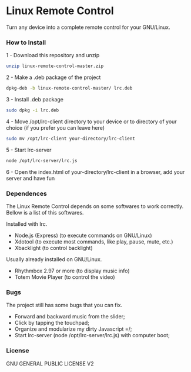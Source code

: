 # Linux Remote Control
Turn any device into a complete remote control for your GNU/Linux.

### How to Install

1 - Download this repository and unzip
```bash
unzip linux-remote-control-master.zip
```

2 - Make a .deb package of the project
```bash
dpkg-deb -b linux-remote-control-master/ lrc.deb
```

3 - Install .deb package
```bash
sudo dpkg -i lrc.deb
```

4 - Move /opt/lrc-client directory to your device or to directory of your choice (if you prefer you can leave here)
```bash
sudo mv /opt/lrc-client your-directory/lrc-client
```

5 - Start lrc-server
```bash
node /opt/lrc-server/lrc.js
```

6 - Open the index.html of your-directory/lrc-client in a browser, add your server and have fun

### Dependences

The Linux Remote Control depends on some softwares to work correctly. Bellow is a list of this softwares.

Installed with lrc.

- Node.js (Express) (to execute commands on GNU/Linux)
- Xdotool (to execute most commands, like play, pause, mute, etc.)
- Xbacklight (to control backlight)

Usually already installed on GNU/Linux.

- Rhythmbox 2.97 or more (to display music info)
- Totem Movie Player (to control the video)

### Bugs
The project still has some bugs that you can fix.

- Forward and backward music from the slider;
- Click by tapping the touchpad;
- Organize and modularize my dirty Javascript =/;
- Start lrc-server (node /opt/lrc-server/lrc.js) with computer boot;

### License
GNU GENERAL PUBLIC LICENSE V2